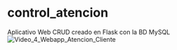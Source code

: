 # control_atencion
Aplicativo Web  CRUD creado en Flask con la BD MySQL
![Video_4_Webapp_Atencion_Cliente](https://github.com/mectoys/control_atencion/assets/7143758/9fbd303c-715e-4816-bb74-de5c797c770c)
